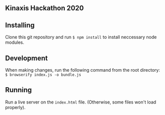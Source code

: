 ## Kinaxis Hackathon 2020

## Installing
Clone this git repository and run `$ npm install` to install neccessary node modules.

## Development
When making changes, run the following command from the root directory:
`$ browserify index.js -o bundle.js`

## Running
Run a live server on the `index.html` file. (Otherwise, some files won't load properly).
